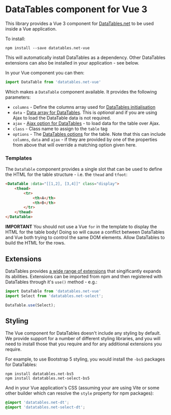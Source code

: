 
# DataTables component for Vue 3

This library provides a Vue 3 component for [DataTables.net](https://datatables.net) to be used inside a Vue application.

To install:

```
npm install --save datatables.net-vue
```

This will automatically install DataTables as a dependency. Other DataTables extensions can also be installed in your application - see below.

In your Vue component you can then:

```js
import DataTable from 'datatables.net-vue'
```

Which makes a `DataTable` component available. It provides the following parameters:

* `columns` - Define the columns array used for [DataTables initialisation](https://datatables.net/reference/option/#datatables%20-%20columns)
* `data` - [Data array for DataTables](https://datatables.net/reference/option/data). This is _optional_ and if you are using Ajax to load the DataTable data is not required.
* `ajax` - [Ajax option for DataTables](https://datatables.net/reference/option/ajax) - to load data for the table over Ajax.
* `class` - Class name to assign to the `table` tag
* `options` - The [DataTables options](https://datatables.net/reference/option) for the table. Note that this can include `columns`, `data` and `ajax` - if they are provided by one of the properties from above that will override a matching option given here.


### Templates

The `DataTable` component provides a single slot that can be used to define the HTML for the table structure - i.e. the `thead` and `tfoot`:

```html
<DataTable :data="[[1,2], [3,4]]" class="display">
	<thead>
		<tr>
			<th>A</th>
			<th>B</th>
		</tr>
	</thead>
</DataTable>
```

**IMPORTANT** You should not use a Vue `for` in the template to display the HTML for the table body! Doing so will cause a conflict between DataTables and Vue both trying to control the same DOM elements. Allow DataTables to build the HTML for the rows.


## Extensions

DataTables provides [a wide range of extensions](https://datatables.net/extensions/index) that singificantly expands its abilities. Extensions can be imported from npm and then registered with DataTables through it's `use()` method - e.g.:

```js
import DataTable from 'datatables.net-vue'
import Select from 'datatables.net-select';

DataTable.use(Select);
```


## Styling

The Vue component for DataTables doesn't include any styling by default. We provide support for a number of different styling libraries, and you will need to install those that you require and for any additional extensions you require.

For example, to use Bootstrap 5 styling, you would install the `-bs5` packages for DataTables:

```
npm install datatables.net-bs5
npm install datatables.net-select-bs5
```

And in your Vue application's CSS (assuming your are using Vite or some other builder which can resolve the `style` property for npm packages):

```css
@import 'datatables.net-dt';
@import 'datatables.net-select-dt';
```
